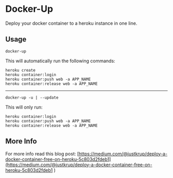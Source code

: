 # Docker-Up

Deploy your docker container to a heroku instance in one line.

## Usage

```
docker-up
```

This will automatically run the following commands:

```
heroku create
heroku container:login
heroku container:push web -a APP_NAME
heroku container:release web -a APP_NAME
```

--------------

```
docker-up -u | --update
```

This will only run:

```
heroku container:login
heroku container:push web -a APP_NAME
heroku container:release web -a APP_NAME
```

## More Info

For more info read this blog post: [https://medium.com/@justkrup/deploy-a-docker-container-free-on-heroku-5c803d2fdeb1](https://medium.com/@justkrup/deploy-a-docker-container-free-on-heroku-5c803d2fdeb1
)
